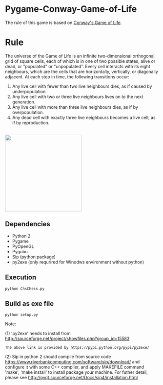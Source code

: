 # Pygame-Conway-Game-of-Life
 The rule of this game is based on [Conway's Game of Life](https://en.wikipedia.org/wiki/Conway%27s_Game_of_Life).


# Rule
The universe of the Game of Life is an infinite two-dimensional orthogonal grid of square cells, each of
which is in one of two possible states, alive or dead, or "populated" or "unpopulated". Every cell interacts
with its eight neighbours, which are the cells that are horizontally, vertically, or diagonally adjacent.
At each step in time, the following transitions occur:

1. Any live cell with fewer than two live neighbours dies, as if caused by underpopulation.
2. Any live cell with two or three live neighbours lives on to the next generation.
3. Any live cell with more than three live neighbours dies, as if by overpopulation.
4. Any dead cell with exactly three live neighbours becomes a live cell, as if by reproduction.

<p>
  <br/>
  <img src="http://i.imgur.com/zdIQYcI.gif" width="250"/>
  <br/>
</p>
 
## Dependencies
* Python 2
* Pygame
* PyOpenGL
* Pygubu
* Sip (python package)
* py2exe (only requrired for Winodws environment without python)


## Execution

```
python ChsChess.py
```

## Build as exe file

```
python setup.py
```
Note:

(1) 'py2exe' needs to install from http://sourceforge.net/project/showfiles.php?group_id=15583 

	The above link is provided by https://pypi.python.org/pypi/py2exe/
	
(2) Sip in python 2 should compile from source code https://www.riverbankcomputing.com/software/sip/download/ 
	and configure it with some C++ compiler, and apply MAKEFILE command 'make', 'make install' to install package
	your machine. For futher detail, please see http://pyqt.sourceforge.net/Docs/sip4/installation.html
